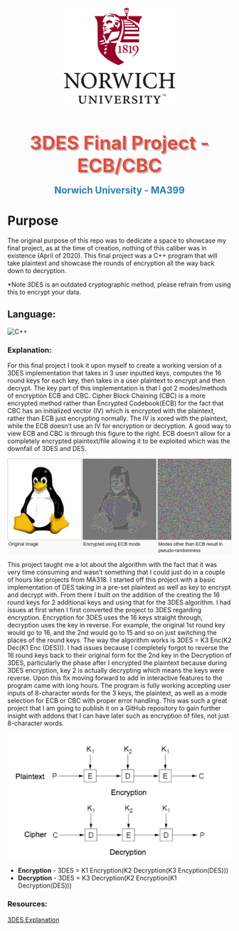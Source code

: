 <div align="center">
  <img src="/resources/Uni_logo.png" alt="Norwich University Logo" style="width: 250px; min-width: 250px;>
</div>

<div align="center">
  <h1 style="font-size: 3em; color: #e74c3c; text-align: center; text-shadow: 3px 3px #bdc3c7;">3DES Final Project - ECB/CBC</h1>
  <h4 style="font-size: 1.5em; color: #2980b9; text-align: center; margin-top: -10px;">Norwich University - MA399 </h4>
</div>

# Purpose
The original purpose of this repo was to dedicate a space to showcase my final project, as at the time of creation, nothing of this caliber was in existence (April of 2020). This final project was a C++ program that will take plaintext and showcase the rounds of encryption all the way back down to decryption. 

*Note 3DES is an outdated cryptographic method, please refrain from using this to encrypt your data.

## Language:
![C++](https://img.shields.io/badge/c++-%2300599C.svg?style=for-the-badge&logo=c%2B%2B&logoColor=white)

### Explanation:
For this final project I took it upon myself to create a working version of a 3DES implementation that takes in 3 user inputted keys, computes the 16 round keys for each key, then takes in a user plaintext to encrypt and then decrypt. The key part of this implementation is that I got 2 modes/methods of encryption ECB and CBC. Cipher Block Chaining (CBC) is a more encrypted method rather than Encrypted Codebook(ECB) for the fact that CBC has an initialized vector (IV) which is encrypted with the plaintext, rather than ECB just encrypting normally. The IV is xored with the plaintext, while the ECB doesn’t use an IV for encryption or decryption. A good way to view ECB and CBC is through this figure to the right. ECB doesn’t allow for a completely encrypted plaintext/file allowing it to be exploited which was the downfall of 3DES and DES.

![CBCvsECB](resources/CBCvsECB.png)

This project taught me a lot about the algorithm with the fact that it was very time consuming and wasn’t something that I could just do in a couple of hours like projects from MA318. I started off this project with a basic implementation of DES taking in a pre-set plaintext as well as key to encrypt and decrypt with. From there I built on the addition of the creating the 16 round keys for 2 additional keys and using that for the 3DES algorithm. I had issues at first when I first converted the project to 3DES regarding encryption. Encryption for 3DES uses the 16 keys straight through, decryption uses the key in reverse. For example, the original 1st round key would go to 16, and the 2nd would go to 15 and so on just switching the places of the round keys. The way the algorithm works is 3DES = K3 Enc(K2 Dec(K1 Enc (DES))). I had issues because I completely forgot to reverse the 16 round keys back to their original form for the 2nd key in the Decryption of 3DES, particularly the phase after I encrypted the plaintext because during 3DES encryption, key 2 is actually decrypting which means the keys were reverse. Upon this fix moving forward to add in interactive features to the program came with long hours. The program is fully working accepting user inputs of 8-character words for the 3 keys, the plaintext, as well as a mode selection for ECB or CBC with proper error handling. This was such a great project that I am going to publish it on a GitHub repository to gain further insight with addons that I can have later such as encryption of files, not just 8-character words. 

![Algorithm](resources/algorithm.png)
- **Encryption** - 3DES = K1 Encryption(K2 Decryption(K3 Encyption(DES)))
- **Decryption** - 3DES = K3 Decryption(K2 Encryption(K1 Decryption(DES)))

### Resources:

[3DES Explanation](https://www.youtube.com/watch?v=2O4dsChgcg8)


